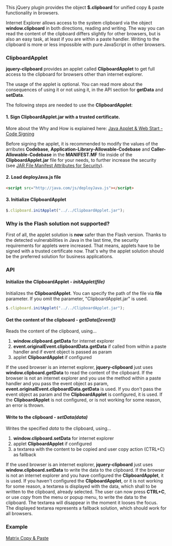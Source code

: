 This jQuery plugin provides the object **$.clipboard** for unified copy & paste functionality in browsers.

Internet Explorer allows access to the system clipboard via the object **window.clipboard** in both directions, reading and writing.
The way you can read the content of the clipboard differs slightly for other browsers, but is also an easy task, at least if you are within a paste handler.
Writing to the clipboard is more or less impossible with pure JavaScript in other browsers.


### ClipboardApplet

**jquery-clipboard** provides an applet called **ClipboardApplet** to get full access to the clipboard for browsers other than internet explorer.

The usage of the applet is optional. You can read more about the consequences of using it or not using it, in the API section for **getData** and **setData**.

The following steps are needed to use the **ClipboardApplet**:

#### 1. Sign **ClipboardApplet.jar** with a trusted certificate.
More about the Why and How is explained here: [Java Applet & Web Start - Code Signing](http://www.oracle.com/technetwork/java/javase/tech/java-code-signing-1915323.html)

Before signing the applet, it is recommended to modify the values of the arributes **Codebase**, **Application-Library-Allowable-Codebase** and **Caller-Allowable-Codebase** in the **MANIFEST.MF** file inside of the **ClipboardApplet.jar** file for your needs, to further increase the security (see [JAR File Manifest Attributes for Security](http://docs.oracle.com/javase/8/docs/technotes/guides/deploy/manifest.html)).

#### 2. Load deployJava.js file
```html
<script src="http://java.com/js/deployJava.js"></script>
```

#### 3. Initialize ClipboardApplet
```javascript
$.clipboard.initApplet("../../ClipboardApplet.jar");
```


### Why is the Flash solution not supported?

First of all, the applet solution is **now** safer than the Flash version. Thanks to the detected vulnerabilities in Java in the last time, the security requirements for applets were increased. That means, applets have to be signed with a trusted certificate now. That's why the applet solution should be the preferred solution for business applications.


### API


#### Initialize the ClipboardApplet - *initApplet(file)*

Initializes the **ClipboardApplet**. You can specify the path of the file via **file** parameter.
If you omit the parameter, "ClipboardApplet.jar" is used.

```javascript
$.clipboard.initApplet("../../ClipboardApplet.jar");
```


#### Get the content of the clipboard - *getData([event])*

Reads the content of the clipboard, using...

1. **window.clipboard.getData** for internet explorer
1. **event.originalEvent.clipboardData.getData** if called from within a paste handler and if event object is passed as param
1. applet **ClipboardApplet** if configured

If the used browser is an internet explorer, **jquery-clipboard** just uses **window.clipboard.getData** to read the content of the clipboard. If the browser is not an internet explorer and you use the method within a paste handler and you pass the event object as param, **event.originalEvent.clipboardData.getData** is used. If you don't pass the event object as param and the **ClipboardApplet** is configured, it is used. If the **ClipboardApplet** is not configured, or is not working for some reason, an error is thrown.


#### Write to the clipboard - *setData(data)*

Writes the specified *data* to the clipboard, using...

1. **window.clipboard.setData** for internet explorer
1. applet **ClipboardApplet** if configured
1. a textarea with the content to be copied and user copy action (CTRL+C) as fallback

If the used browser is an internet explorer, **jquery-clipboard** just uses **window.clipboard.setData** to write the data to the clipboard. If the browser is not an internet explorer and you have configured the **ClipboardApplet**, it is used. If you haven't configured the **ClipboardApplet**, or it is not working for some reason, a textarea is displayed with the data, which shall to be written to the clipboard, already selected. The user can now press **CTRL+C**, or use *copy* from the menu or popup menu, to write the data to the clipboard. The textarea will disappear in the moment it looses the focus.
The displayed textarea represents a fallback solution, which should work for all browsers.


### Example

[Matrix Copy & Paste](http://cdn.rawgit.com/dwittner/jquery-clipboard/master/example/matrixCopyAndPaste/index.html)
